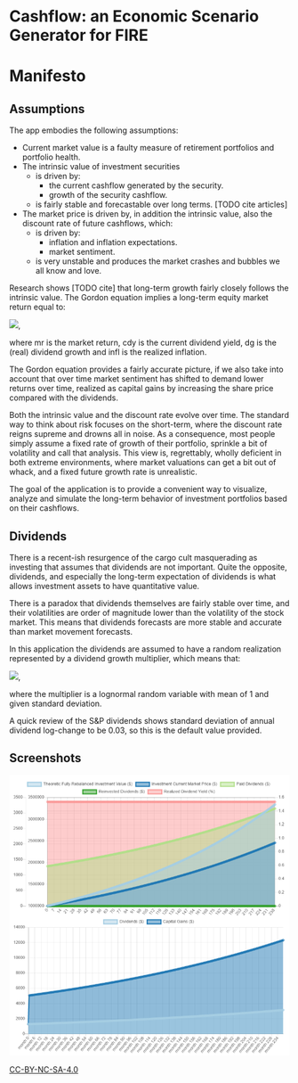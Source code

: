# Cashflow: an Economic Scenario Generator for FIRE

# Manifesto

## Assumptions

The app embodies the following assumptions:

* Current market value is a faulty measure of retirement portfolios and portfolio health.
* The intrinsic value of investment securities
    * is driven by:
        * the current cashflow generated by the security.
        * growth of the security cashflow.
    * is fairly stable and forecastable over long terms. [TODO cite articles]
* The market price is driven by, in addition the intrinsic value, also the discount rate of future cashflows, which:
    * is driven by:
        * inflation and inflation expectations.
        * market sentiment.
    * is very unstable and produces the market crashes and bubbles we all know and love.

Research shows [TODO cite] that long-term growth fairly closely follows the intrinsic value. The Gordon equation implies
a long-term equity market return equal to:

<img src="https://latex.codecogs.com/gif.latex?mr = cdy + dg + infl" />,

where mr is the market return, cdy is the current dividend yield, dg is the (real) dividend growth and infl is the
realized inflation.

The Gordon equation provides a fairly accurate picture, if we also take into account that over time market sentiment has
shifted to demand lower returns over time, realized as capital gains by increasing the share price compared with the
dividends.

Both the intrinsic value and the discount rate evolve over time. The standard way to think about risk focuses on the
short-term, where the discount rate reigns supreme and drowns all in noise. As a consequence, most people simply assume
a fixed rate of growth of their portfolio, sprinkle a bit of volatility and call that analysis. This view is,
regrettably, wholly deficient in both extreme environments, where market valuations can get a bit out of whack, and a
fixed future growth rate is unrealistic.

[comment]: <> (TODO environments of sustained bull markets, when the discount rate volatility gets ridiculously low and
consequently future returns should be low)

The goal of the application is to provide a convenient way to visualize, analyze and simulate the long-term behavior of
investment portfolios based on their cashflows.

## Dividends

There is a recent-ish resurgence of the cargo cult masquerading as investing that assumes that dividends are not
important. Quite the opposite, dividends, and especially the long-term expectation of dividends is what allows
investment assets to have quantitative value.

There is a paradox that dividends themselves are fairly stable over time, and their volatilities are order of magnitude
lower than the volatility of the stock market. This means that dividends forecasts are more stable and accurate than market movement forecasts.

In this application the dividends are assumed to have a random realization represented by a dividend growth multiplier, which means that:

<img src="https://latex.codecogs.com/gif.latex?div_{t+1} = div_t * mult_t * (1 + growth)" />,

where the multiplier is a lognormal random variable with mean of 1 and given standard deviation.

A quick review of the S&P dividends shows standard deviation of annual dividend log-change to be 0.03, so this is the default value provided.

## Screenshots

![visualization of portfolio evolution](./docs/screenshot-0.0.2.PNG)

[CC-BY-NC-SA-4.0](LICENSE.md)
